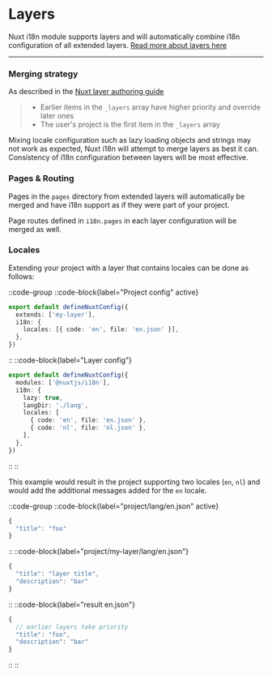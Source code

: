 # Layers

Nuxt i18n module supports layers and will automatically combine i18n configuration of all extended layers. [Read more about layers here](https://nuxt.com/docs/getting-started/layers)

---

### Merging strategy
As described in the [Nuxt layer authoring guide](https://nuxt.com/docs/guide/going-further/layers#multi-layer-support-for-nuxt-modules) 
> * Earlier items in the `_layers` array have higher priority and override later ones
> * The user's project is the first item in the `_layers` array

Mixing locale configuration such as lazy loading objects and strings may not work as expected, Nuxt i18n will attempt to merge layers as best it can. Consistency of i18n configuration between layers will be most effective.


### Pages & Routing

Pages in the `pages` directory from extended layers will automatically be merged and have i18n support as if they were part of your project. 

Page routes defined in `i18n.pages` in each layer configuration will be merged as well.

### Locales
Extending your project with a layer that contains locales can be done as follows:

::code-group
  ::code-block{label="Project config" active}
  ```ts {} [nuxt.config.ts]
  export default defineNuxtConfig({
    extends: ['my-layer'],
    i18n: {
      locales: [{ code: 'en', file: 'en.json' }],
    },
  })
  ```
  ::
  ::code-block{label="Layer config"}
  ```ts
  export default defineNuxtConfig({
    modules: ['@nuxtjs/i18n'],
    i18n: {
      lazy: true,
      langDir: './lang',
      locales: [
        { code: 'en', file: 'en.json' },
        { code: 'nl', file: 'nl.json' },
      ],
    },
  })
  ```
  ::
::

This example would result in the project supporting two locales (`en`, `nl`) and would add the additional messages added for the `en` locale.

::code-group
  ::code-block{label="project/lang/en.json" active}
  ```ts {} [project/lang/en.json]
  {
    "title": "foo"
  }
  ```
  ::
  ::code-block{label="project/my-layer/lang/en.json"}
  ```ts {} [project/my-layer/lang/en.json]
  {
    "title": "layer title",
    "description": "bar"
  }
  ```
  ::
  ::code-block{label="result en.json"}
  ```ts {} [result]
  {
    // earlier layers take priority
    "title": "foo",
    "description": "bar"
  }
  ```
  ::
::

